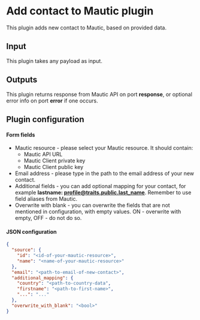 # Add contact to Mautic plugin

This plugin adds new contact to Mautic, based on provided data.

## Input

This plugin takes any payload as input.

## Outputs

This plugin returns response from Mautic API on port **response**, or optional error info on port **error** if one
occurs.

## Plugin configuration

#### Form fields

- Mautic resource - please select your Mautic resource. It should contain:
    - Mautic API URL
    - Mautic Client private key
    - Mautic Client public key
- Email address - please type in the path to the email address of your new contact.
- Additional fields - you can add optional mapping for your contact, for example **lastname:
  profile@traits.public.last_name**. Remember to use field aliases from Mautic.
- Overwrite with blank - you can overwrite the fields that are not mentioned in configuration, with empty values. ON -
  overwrite with empty, OFF - do not do so.

#### JSON configuration

```json
{
  "source": {
    "id": "<id-of-your-mautic-resource>",
    "name": "<name-of-your-mautic-resource>"
  },
  "email": "<path-to-email-of-new-contact>",
  "additional_mapping": {
    "country": "<path-to-country-data",
    "firstname": "<path-to-first-name>",
    "...": "..."
  },
  "overwrite_with_blank": "<bool>"
}
```